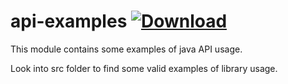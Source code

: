 api-examples [ ![Download][ci-shield] ][ci-link]
=====

This module contains some examples of java API usage.

Look into src folder to find some valid examples of library usage.


[ci-shield]: https://api.bintray.com/packages/xsavikx/openweathermap-java-api/api-examples/images/download.svg
[ci-link]: https://bintray.com/xsavikx/openweathermap-java-api/api-examples/_latestVersion
